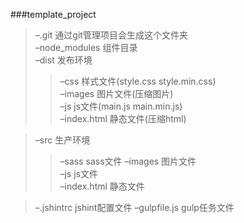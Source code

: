 ###template_project

>–.git 通过git管理项目会生成这个文件夹  
>–node_modules 组件目录  
>–dist 发布环境  
  >>–css 样式文件(style.css style.min.css)  
  >>–images 图片文件(压缩图片)  
  >>–js js文件(main.js main.min.js)  
  >>–index.html 静态文件(压缩html)  

>–src 生产环境  
  >>–sass sass文件 
  >>–images 图片文件  
  >>–js js文件  
  >>–index.html 静态文件

>–.jshintrc jshint配置文件
>–gulpfile.js gulp任务文件 

